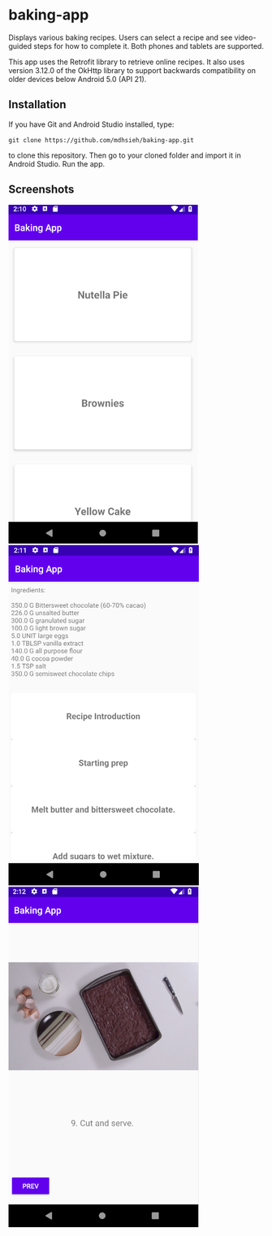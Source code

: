 # baking-app
Displays various baking recipes. Users can select a recipe and see video-guided steps for how to complete it.
Both phones and tablets are supported.

This app uses the Retrofit library to retrieve online recipes. 
It also uses version 3.12.0 of the OkHttp library to support backwards compatibility on older devices below Android 5.0 (API 21).

## Installation
If you have Git and Android Studio installed, type:
```
git clone https://github.com/mdhsieh/baking-app.git
```
to clone this repository.
Then go to your cloned folder and import it in Android Studio.
Run the app.

## Screenshots
![phone recipes screen](baking_app_1.PNG)
![phone recipe steps screen](baking_app_2.PNG)
![phone recipe step details screen](baking_app_3.PNG)